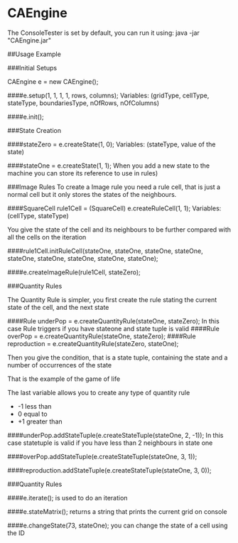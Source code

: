 # CAEngine

The ConsoleTester is set by default, you can run it using:
java -jar "CAEngine.jar" 

##Usage Example

###Initial Setups

CAEngine e = new CAEngine();

####e.setup(1, 1, 1, 1, rows, columns); 
Variables: (gridType, cellType, stateType, boundariesType, nOfRows, nOfColumns)

####e.init();

###State Creation

####stateZero = e.createState(1, 0);
Variables: (stateType, value of the state)

####stateOne = e.createState(1, 1);
When you add a new state to the machine you can store its reference to use in rules)

###Image Rules
To create a Image rule you need a rule cell, that is just a normal cell but it only stores the states of the neighbours.

####SquareCell rule1Cell = (SquareCell) e.createRuleCell(1, 1);
Variables: (cellType, stateType)

You give the state of the cell and its neighbours to be further compared with all the cells on the iteration

####rule1Cell.initRuleCell(stateOne, stateOne, stateOne, stateOne, stateOne, stateOne, stateOne, stateOne, stateOne);

####e.createImageRule(rule1Cell, stateZero);

###Quantity Rules

The Quantity Rule is simpler, you first create the rule stating the current state of the cell, and the next state  

####Rule underPop = e.createQuantityRule(stateOne, stateZero);
In this case Rule triggers if you have stateone and state tuple  is valid
####Rule overPop = e.createQuantityRule(stateOne, stateZero);
####Rule reproduction = e.createQuantityRule(stateZero, stateOne);

Then you give the condition, that is a state tuple, containing the state and a number of occurrences of the state

That is the example of the game of life

The last variable allows you to create any type of quantity rule
- -1 less than
- 0 equal to
- +1 greater than

####underPop.addStateTuple(e.createStateTuple(stateOne, 2, -1));
In this case statetuple is valid if you have less than 2 neighbours in state one

####overPop.addStateTuple(e.createStateTuple(stateOne, 3, 1));

####reproduction.addStateTuple(e.createStateTuple(stateOne, 3, 0));


###Quantity Rules

####e.iterate();
is used to do an iteration

####e.stateMatrix();
returns a string that prints the current grid on console

####e.changeState(73, stateOne);
you can change the state of a cell using the ID

